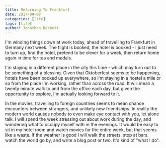 ```yaml
---
title: Returning To Frankfurt
date: 2017-09-07
categories: [life]
tags: [life]
author: Jonathan Beckett
---
```


I'm winding things down at work today, ahead of travelling to Frankfurt in Germany next week. The flight is booked, the hotel is booked - I just need to turn up, find the hotel, pretend to be clever for a week, then return home again in time for tea and medals.

I'm staying in a different place in the city this time - which may turn out to be something of a blessing. Given that Oktoberfest seems to be happening, hotels have been booked up everywhere, so I'm staying in a hostel a mile or so from the place I'm working, rather than across the road. It will mean a twenty minute walk to and from the office each day, but given the opportunity to explore, I'm actually looking forward to it.

In the movies, travelling to foreign countries seems to mean chance encounters between strangers, and unlikely new friendships. In reality the modern world causes nobody to even make eye contact with you, let alone talk. I will spend the week stressing out about work during the day, and wondering what to occupy myself with in the evenings. It would be easy to sit in my hotel room and watch movies for the entire week, but that seems like a waste. If the weather is good I will walk the streets, stop at bars, watch the world go by, and write a blog post or two. It's kind of "what I do".